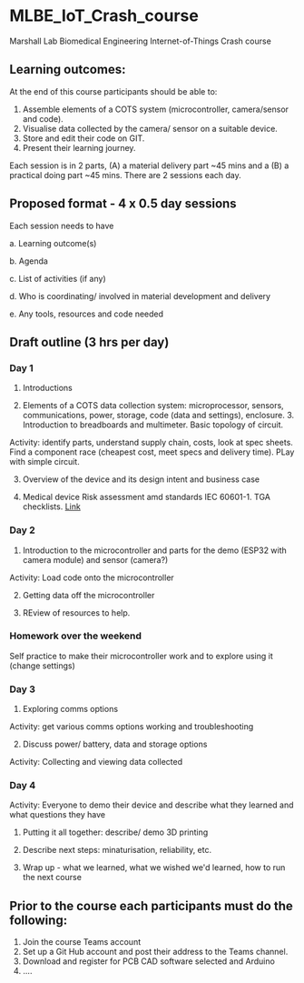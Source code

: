# MLBE_IoT_Crash_course

Marshall Lab Biomedical Engineering Internet-of-Things Crash course

## Learning outcomes:
At the end of this course participants should be able to:  

1. Assemble elements of a COTS system (microcontroller, camera/sensor and code).
2. Visualise data collected by the camera/ sensor on a suitable device.
3. Store and edit their code on GIT.
4. Present their learning journey. 

Each session is in 2 parts, (A) a material delivery part ~45 mins and a (B) a practical doing part ~45 mins. There are 2 sessions each day.

## Proposed format - 4 x 0.5 day sessions

Each session needs to have  

a. Learning outcome(s)

b. Agenda

c. List of activities (if any)

d. Who is coordinating/ involved in material development and delivery

e. Any tools, resources and code needed

## Draft outline (3 hrs per day)

### Day 1
1. Introductions

2. Elements of a COTS data collection system: microprocessor, sensors, communications, power, storage, code (data and settings), enclosure. 3. Introduction to breadboards and multimeter. Basic topology of circuit.

Activity: identify parts, understand supply chain, costs, look at spec sheets. Find a component race (cheapest cost, meet specs and delivery time). PLay with simple circuit.  

3. Overview of the device and its design intent and business case

4. Medical device Risk assessment amd standards IEC 60601-1. TGA checklists. [Link](http://www.pacificcrn.com/Upload/file/201705/06/20170506193715_57243.pdf)


### Day 2
1. Introduction to the microcontroller and parts for the demo (ESP32 with camera module) and sensor (camera?)

Activity: Load code onto the microcontroller

2. Getting data off the microcontroller

3. REview of resources to help.

### Homework over the weekend
Self practice to make their microcontroller work and to explore using it (change settings)

### Day 3
1. Exploring comms options

Activity: get various comms options working and troubleshooting

2. Discuss power/ battery, data and storage options

Activity: Collecting and viewing data collected

### Day 4
Activity: Everyone to demo their device and describe what they learned and what questions they have

1. Putting it all together: describe/ demo 3D printing

2. Describe next steps: minaturisation, reliability, etc.

3. Wrap up - what we learned, what we wished we'd learned, how to run the next course




## Prior to the course each participants must do the following:

1. Join the course Teams account
2. Set up a Git Hub account and post their address to the Teams channel.
3. Download and register for PCB CAD software selected and Arduino
4. ....



